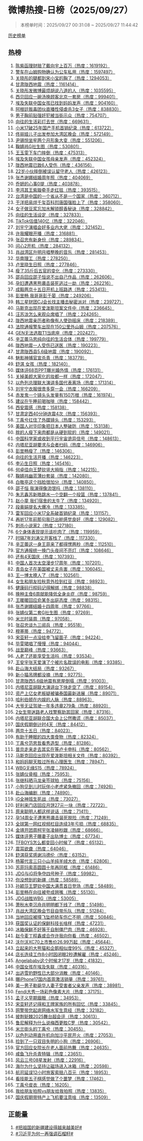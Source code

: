 <h1>
微博热搜-日榜（2025/09/27）
</h1>
<blockquote>
<p>
本榜单时间：2025/09/27 00:31:08 ~ 2025/09/27 11:44:42
</p>
</blockquote>
<p>
<a href="https://github.com/daifee/weibo-hot-search/tree/main/archives/daily">历史榜单</a>
</p>
<h2>
热榜
</h2>
<ol>

<li>
<a href="https://s.weibo.com/weibo?q=%23%E9%99%88%E7%B4%AB%E5%87%BD%E7%90%86%E8%B4%A2%E8%B5%94%E4%BA%86%E6%88%B4%E5%90%91%E5%AE%87%E4%B8%8A%E7%99%BE%E4%B8%87%23" target="weibo">
陈紫函理财赔了戴向宇上百万（热度：1619192）
</a>
</li>

<li>
<a href="https://s.weibo.com/weibo?q=%23%E8%AD%A6%E8%BD%A6%E5%9C%A8%E5%B1%B1%E5%A7%86%E8%B4%AD%E7%89%A9%E7%A1%AE%E8%AE%A4%E4%B8%BA%E5%85%AC%E8%BD%A6%E7%A7%81%E7%94%A8%23" target="weibo">
警车在山姆购物确认为公车私用（热度：1597497）
</a>
</li>

<li>
<a href="https://s.weibo.com/weibo?q=%23%E5%85%B3%E6%99%93%E5%BD%A4%E7%9A%84%E8%85%BF%E9%83%BD%E5%88%B0%E5%AE%8B%E5%B0%8F%E5%AE%9D%E7%9A%84%E8%83%B8%E4%BA%86%23" target="weibo">
关晓彤的腿都到宋小宝的胸了（热度：1294053）
</a>
</li>

<li>
<a href="https://s.weibo.com/weibo?q=%23%E7%94%98%E8%82%83%E9%99%87%E8%A5%BF%E5%9C%B0%E9%9C%87%23" target="weibo">
甘肃陇西地震（热度：1161414）
</a>
</li>

<li>
<a href="https://s.weibo.com/weibo?q=%23%E5%85%B3%E6%99%93%E5%BD%A4%E5%8F%91%E5%BE%AE%E5%8D%9A%E6%9C%80%E7%83%A6%E8%83%A1%E8%AF%B4%E5%85%AB%E9%81%93%E7%9A%84%E4%BA%BA%23" target="weibo">
关晓彤发微博最烦胡说八道的人（热度：1035595）
</a>
</li>

<li>
<a href="https://s.weibo.com/weibo?q=%23%E8%A5%BF%E8%B4%9D%E5%9B%9E%E5%BA%94%E4%B8%80%E7%A2%97%E6%B1%A4%E6%8D%A2%E9%A1%BE%E5%AE%A2%E5%8C%97%E4%BA%AC%E4%B8%80%E5%A5%97%E6%88%BF%23" target="weibo">
西贝回应一碗汤换顾客北京一套房（热度：999401）
</a>
</li>

<li>
<a href="https://s.weibo.com/weibo?q=%23%E5%9F%83%E5%8F%8A%E5%A4%B1%E8%81%94%E4%B8%AD%E5%9B%BD%E5%A5%B3%E5%AD%A9%E5%B7%B2%E6%89%BE%E5%88%B0%E5%A6%88%E5%A6%88%E5%8F%91%E5%A3%B0%23" target="weibo">
埃及失联中国女孩已找到妈妈发声（热度：904160）
</a>
</li>

<li>
<a href="https://s.weibo.com/weibo?q=%23%E9%98%BF%E6%A0%B9%E5%BB%B7%E8%B4%A9%E6%AF%92%E5%9B%A2%E4%BC%99%E7%9B%B4%E6%92%AD%E6%80%A7%E4%BE%B5%E8%99%90%E6%9D%803%E5%A5%B3%E5%AD%90%23" target="weibo">
阿根廷贩毒团伙直播性侵虐杀3女子（热度：838830）
</a>
</li>

<li>
<a href="https://s.weibo.com/weibo?q=%23%E7%94%B7%E5%AD%90%E8%83%B8%E5%89%8D%E8%B4%B4%E5%BC%BA%E5%A5%B8%E7%8A%AF%E8%A2%AB%E5%BD%93%E8%A1%97%E7%A4%BA%E4%BC%97%23" target="weibo">
男子胸前贴强奸犯被当街示众（热度：754707）
</a>
</li>

<li>
<a href="https://s.weibo.com/weibo?q=%23%E5%90%91%E5%BE%80%E7%9A%84%E7%94%9F%E6%B4%BB%E5%BD%A9%E7%81%AF%E5%8E%BB%E4%B8%96%23" target="weibo">
向往的生活彩灯去世（热度：669631）
</a>
</li>

<li>
<a href="https://s.weibo.com/weibo?q=%23%E5%B0%8F%E7%B1%B317%E7%A0%B425%E5%B9%B4%E5%9B%BD%E4%BA%A7%E6%89%8B%E6%9C%BA%E9%A6%96%E9%94%80%E7%BA%AA%E5%BD%95%23" target="weibo">
小米17破25年国产手机首销纪录（热度：613722）
</a>
</li>

<li>
<a href="https://s.weibo.com/weibo?q=%23%E4%BD%9F%E4%B8%BD%E5%A8%85%E5%84%BF%E5%AD%90%E5%87%BA%E5%8F%91%E5%8F%82%E5%8A%A0%E5%A4%A7%E6%B9%BE%E5%8C%BA%E6%99%9A%E4%BC%9A%23" target="weibo">
佟丽娅儿子出发参加大湾区晚会（热度：572149）
</a>
</li>

<li>
<a href="https://s.weibo.com/weibo?q=%23%E5%B0%B9%E9%94%A1%E6%82%A6%E5%9D%90%E7%89%A2%E4%B8%A4%E4%B8%AA%E6%9C%88%E5%BD%A2%E8%B1%A1%E5%A4%A7%E5%8F%98%23" target="weibo">
尹锡悦坐牢两个月形象大变（热度：551206）
</a>
</li>

<li>
<a href="https://s.weibo.com/weibo?q=%23%E9%9E%A0%E5%A9%A7%E7%A5%8EG%E7%A4%BE%E7%94%9F%E5%9B%BE%23" target="weibo">
鞠婧祎G社生图（热度：530801）
</a>
</li>

<li>
<a href="https://s.weibo.com/weibo?q=%23%E7%8E%8B%E7%8E%89%E9%9B%AF%E4%B8%8B%E8%BD%A6%E9%97%A8%E6%91%94%E5%80%92%23" target="weibo">
王玉雯下车门摔倒（热度：475313）
</a>
</li>

<li>
<a href="https://s.weibo.com/weibo?q=%23%E5%9F%83%E5%8F%8A%E5%A4%B1%E8%81%94%E4%B8%AD%E5%9B%BD%E5%A5%B3%E5%AD%A9%E6%AF%8D%E4%BA%B2%E5%8F%91%E5%A3%B0%23" target="weibo">
埃及失联中国女孩母亲发声（热度：452324）
</a>
</li>

<li>
<a href="https://s.weibo.com/weibo?q=%23%E9%99%87%E8%A5%BF%E5%9C%B0%E9%9C%87%E5%B7%B2%E8%87%B46%E4%BA%BA%E5%8F%97%E4%BC%A4%23" target="weibo">
陇西地震已致6人受伤（热度：436156）
</a>
</li>

<li>
<a href="https://s.weibo.com/weibo?q=%2322%E5%B2%81%E5%B0%8F%E4%BC%99%E6%91%94%E5%80%92%E8%A2%AB%E8%AF%AF%E8%AE%A4%E7%95%99%E5%AE%88%E8%80%81%E4%BA%BA%23" target="weibo">
22岁小伙摔倒被误认留守老人（热度：426123）
</a>
</li>

<li>
<a href="https://s.weibo.com/weibo?q=%23%E5%BC%A0%E6%9D%B0%E8%B0%A2%E5%A8%9C%E7%BB%93%E5%A9%9A%E5%91%A8%E5%B9%B4%E7%85%A7%23" target="weibo">
张杰谢娜结婚周年照（热度：404069）
</a>
</li>

<li>
<a href="https://s.weibo.com/weibo?q=%23%E4%B9%94%E5%A6%8D%E7%9A%84%E5%BF%83%E4%BA%8B0%E6%8F%90%23" target="weibo">
乔妍的心事0提（热度：403878）
</a>
</li>

<li>
<a href="https://s.weibo.com/weibo?q=%23%E6%9D%8E%E9%B8%BF%E5%85%B6%E7%8E%8B%E7%B4%AB%E7%92%87%E7%89%B5%E6%89%8B%E8%B5%B0%E7%BA%A2%E6%AF%AF%23" target="weibo">
李鸿其王紫璇牵手走红毯（热度：393515）
</a>
</li>

<li>
<a href="https://s.weibo.com/weibo?q=%23%E5%8F%B0%E6%B9%BE%E6%98%AF%E4%B8%AD%E5%9B%BD%E7%9A%84%E4%B8%80%E4%B8%AA%E7%9C%81%E4%BB%8E%E4%B8%8D%E6%98%AF%E4%B8%80%E4%B8%AA%E5%9B%BD%E5%AE%B6%23" target="weibo">
台湾是中国的一个省从不是一个国家（热度：360712）
</a>
</li>

<li>
<a href="https://s.weibo.com/weibo?q=%23%E4%BA%8E%E6%B4%8B%E6%8A%8A%E6%98%93%E7%83%8A%E5%8D%83%E7%8E%BA%E7%99%BE%E7%A7%91%E6%80%BC%E5%94%90%E5%9B%BD%E5%BC%BA%E8%84%B8%E4%B8%8A%E4%BA%86%23" target="weibo">
于洋把易烊千玺百科怼唐国强脸上了（热度：358060）
</a>
</li>

<li>
<a href="https://s.weibo.com/weibo?q=%23%E5%A5%B3%E5%AD%90%E5%81%9A%E8%B1%86%E6%B5%86%E5%BF%98%E5%8A%A0%E6%B0%B4%E8%A7%A3%E9%94%81%E9%86%87%E9%A6%99%E7%A7%98%E8%AF%80%23" target="weibo">
女子做豆浆忘加水解锁醇香秘诀（热度：328842）
</a>
</li>

<li>
<a href="https://s.weibo.com/weibo?q=%23%E5%90%91%E5%BE%80%E7%9A%84%E7%94%9F%E6%B4%BB%E8%AE%BE%E5%AE%9A%23" target="weibo">
向往的生活设定（热度：327833）
</a>
</li>

<li>
<a href="https://s.weibo.com/weibo?q=%23TikTok%E4%BC%B0%E5%80%BC140%E4%BA%BF%23" target="weibo">
TikTok估值140亿（热度：322046）
</a>
</li>

<li>
<a href="https://s.weibo.com/weibo?q=%23%E5%88%98%E5%AE%87%E5%AE%81%E6%BC%94%E5%94%B1%E4%BC%9A%E5%A5%BD%E5%A4%9A%E4%B8%9A%E5%86%85%E5%A4%A7%E4%BD%AC%23" target="weibo">
刘宇宁演唱会好多业内大佬（热度：321452）
</a>
</li>

<li>
<a href="https://s.weibo.com/weibo?q=%23%E8%AE%B8%E6%88%91%E8%80%80%E7%9C%BC%E5%BC%80%E6%92%AD%23" target="weibo">
许我耀眼开播（热度：316881）
</a>
</li>

<li>
<a href="https://s.weibo.com/weibo?q=%23%E5%BC%A0%E5%8F%AC%E5%BF%A0%E6%9C%89%E6%96%B0%E8%BA%AB%E4%BB%BD%23" target="weibo">
张召忠有新身份（热度：289834）
</a>
</li>

<li>
<a href="https://s.weibo.com/weibo?q=%23%E9%97%AE%E5%BF%832%E5%BC%80%E6%9C%BA%23" target="weibo">
问心2开机（热度：284132）
</a>
</li>

<li>
<a href="https://s.weibo.com/weibo?q=%23%E8%82%96%E6%88%98%E6%B9%BE%E5%8C%BA%E5%8D%87%E6%98%8E%E6%9C%88%E5%94%B1%E6%95%B4%E6%99%9A%E7%9A%84%E9%9F%B3%E4%B9%90%23" target="weibo">
肖战湾区升明月唱整晚的音乐（热度：281453）
</a>
</li>

<li>
<a href="https://s.weibo.com/weibo?q=%23%E5%8D%8E%E5%8D%97%E7%90%86%E5%B7%A5%23" target="weibo">
华南理工（热度：278250）
</a>
</li>

<li>
<a href="https://s.weibo.com/weibo?q=%23%E5%8D%A2%E6%98%B1%E6%99%93%E7%94%9F%E6%97%A5%E7%85%A7%23" target="weibo">
卢昱晓生日照（热度：277846）
</a>
</li>

<li>
<a href="https://s.weibo.com/weibo?q=%23%E7%98%A6%E4%BA%8635%E6%96%A4%E5%90%8E%E4%BA%94%E5%AE%98%E7%9A%84%E5%8F%98%E5%8C%96%23" target="weibo">
瘦了35斤后五官的变化（热度：273330）
</a>
</li>

<li>
<a href="https://s.weibo.com/weibo?q=%23%E9%82%B5%E5%85%B5%E5%9B%9E%E5%BA%94%E9%82%B5%E5%AD%90%E6%81%92%E8%AF%B4%E4%B8%8D%E5%87%BA%E8%87%AA%E5%B7%B1%E4%BD%9C%E5%93%81%23" target="weibo">
邵兵回应邵子恒说不出自己作品（热度：262606）
</a>
</li>

<li>
<a href="https://s.weibo.com/weibo?q=%23%E5%AD%95%E5%A6%87%E9%81%AD%E9%81%87%E9%BB%91%E7%86%8A%E8%A2%AD%E5%87%BB%E8%A3%85%E6%AD%BB%E9%80%83%E8%BF%87%E4%B8%80%E5%8A%AB%23" target="weibo">
孕妇遭遇黑熊袭击装死逃过一劫（热度：262216）
</a>
</li>

<li>
<a href="https://s.weibo.com/weibo?q=%23%E6%88%90%E6%AF%85%E4%B8%A4%E4%BA%AC%E5%8D%81%E4%BA%94%E6%97%A5%E5%BC%80%E6%9C%BA%E4%B8%8A%E7%8F%AD%E8%B7%AF%E9%80%8F%23" target="weibo">
成毅两京十五日开机上班路透（热度：253413）
</a>
</li>

<li>
<a href="https://s.weibo.com/weibo?q=%23%E5%BD%AD%E6%98%B1%E7%95%85%20%E6%88%91%E5%93%A5%E5%93%A5%E5%BD%AD%E4%BA%8E%E6%99%8F%23" target="weibo">
彭昱畅 我哥哥彭于晏（热度：249206）
</a>
</li>

<li>
<a href="https://s.weibo.com/weibo?q=%23%E9%9F%A9%E4%B8%89%E6%98%9F%E8%B4%A2%E5%9B%A2CJ%E4%BC%9A%E9%95%BF%E6%89%BE%E4%B8%BB%E6%92%AD%E5%8E%BB%E7%A7%98%E5%AF%86%E6%B4%BE%E5%AF%B9%23" target="weibo">
韩三星财团CJ会长找主播去秘密派对（热度：239727）
</a>
</li>

<li>
<a href="https://s.weibo.com/weibo?q=%23%E9%A9%AC%E6%96%AF%E5%85%8B%E5%87%BA%E7%8E%B0%E5%9C%A8%E7%88%B1%E6%B3%BC%E6%96%AF%E5%9D%A6%E6%A1%88%E6%96%87%E4%BB%B6%E4%B8%AD%23" target="weibo">
马斯克出现在爱泼斯坦案文件中（热度：236645）
</a>
</li>

<li>
<a href="https://s.weibo.com/weibo?q=%23%E6%B1%AA%E8%8B%8F%E6%B3%B7%E6%80%8E%E4%B9%88%E6%9D%A5%E8%A7%82%E4%BC%97%E5%B8%AD%E5%94%B1%E4%BA%86%23" target="weibo">
汪苏泷怎么来观众席唱了（热度：224265）
</a>
</li>

<li>
<a href="https://s.weibo.com/weibo?q=%23%E9%99%87%E8%A5%BF%E5%9C%B0%E9%9C%87%E4%BA%B2%E5%8E%86%E8%80%85%E7%A7%B0%E5%83%8F%E6%9C%89%E4%BA%BA%E4%BD%BF%E5%8A%B2%E6%91%87%E5%BA%8A%23" target="weibo">
陇西地震亲历者称像有人使劲摇床（热度：218389）
</a>
</li>

<li>
<a href="https://s.weibo.com/weibo?q=%23%E6%B3%95%E9%99%A2%E9%80%9A%E6%8A%A5%E8%AD%A6%E8%BD%A6%E5%87%BA%E7%8E%B0%E5%9C%A8150%E5%85%AC%E9%87%8C%E5%A4%96%E5%B1%B1%E5%A7%86%23" target="weibo">
法院通报警车出现在150公里外山姆（热度：207576）
</a>
</li>

<li>
<a href="https://s.weibo.com/weibo?q=%23GEN%E6%97%A0%E6%B3%95%E9%80%89%E5%8F%96T1%E5%BD%93%E5%BA%95%E5%BA%A7%23" target="weibo">
GEN无法选取T1当底座（热度：202427）
</a>
</li>

<li>
<a href="https://s.weibo.com/weibo?q=%23%E8%BE%9B%E8%8A%B7%E8%95%BE%E9%A9%AC%E6%80%9D%E7%BA%AF%E5%90%91%E5%BE%80%E7%9A%84%E7%94%9F%E6%B4%BB%E5%90%88%E4%BD%93%23" target="weibo">
辛芷蕾马思纯向往的生活合体（热度：199779）
</a>
</li>

<li>
<a href="https://s.weibo.com/weibo?q=%23%E9%99%87%E8%A5%BF%E5%9C%B0%E9%9C%87%E4%B8%80%E4%BA%BA%E5%8F%97%E4%BC%A4%E5%B7%B2%E9%80%81%E5%8C%BB%23" target="weibo">
陇西地震一人受伤已送医（热度：190223）
</a>
</li>

<li>
<a href="https://s.weibo.com/weibo?q=%23%E7%94%98%E8%82%83%E9%99%87%E8%A5%BF%E5%8E%BF5.6%E7%BA%A7%E5%9C%B0%E9%9C%87%23" target="weibo">
甘肃陇西县5.6级地震（热度：190092）
</a>
</li>

<li>
<a href="https://s.weibo.com/weibo?q=%23%E9%AD%85%E5%BD%B1%E7%A5%9E%E6%8D%95%E5%AE%98%E5%AE%A3%E6%9D%80%E9%9D%92%23" target="weibo">
魅影神捕官宣杀青（热度：183779）
</a>
</li>

<li>
<a href="https://s.weibo.com/weibo?q=%23%E8%88%92%E6%B7%87%20%E5%A5%B3%E5%AD%A9%23" target="weibo">
舒淇 女孩（热度：182140）
</a>
</li>

<li>
<a href="https://s.weibo.com/weibo?q=%23%E5%AA%92%E4%BD%93%E8%AF%8468%E9%A1%B5PPT%E6%9B%9D%E5%85%89%E5%A9%9A%E5%A4%96%E6%83%85%23" target="weibo">
媒体评68页PPT曝光婚外情（热度：176131）
</a>
</li>

<li>
<a href="https://s.weibo.com/weibo?q=%23%E5%85%B3%E6%8E%89%E7%BE%8E%E9%A2%9C%E5%A4%A7%E5%AE%B6%E5%8C%96%E7%9A%84%E5%A6%86%E9%83%BD%E4%B8%80%E6%A0%B7%23" target="weibo">
关掉美颜大家化的妆都一样（热度：172047）
</a>
</li>

<li>
<a href="https://s.weibo.com/weibo?q=%23%E4%BB%A5%E8%89%B2%E5%88%97%E6%80%BB%E7%90%86%E8%81%94%E5%A4%A7%E6%BC%94%E8%AE%B2%E5%A4%9A%E5%9B%BD%E4%BB%A3%E8%A1%A8%E7%A6%BB%E5%9C%BA%23" target="weibo">
以色列总理联大演讲多国代表离场（热度：171314）
</a>
</li>

<li>
<a href="https://s.weibo.com/weibo?q=%23%E5%88%98%E5%AE%87%E5%AE%81%E8%A1%A3%E6%9C%8D%E5%BE%88%E8%B4%B5%E5%A4%9A%E7%A9%BF%E4%B8%80%E4%BC%9A%23" target="weibo">
刘宇宁衣服很贵多穿一会（热度：166209）
</a>
</li>

<li>
<a href="https://s.weibo.com/weibo?q=%23%E8%B5%A4%E5%8F%91%E9%AC%BC%E4%B8%80%E4%B8%AA%E9%95%9C%E5%A4%B4%E5%A4%B4%E5%8F%91%E9%87%8F%E6%9C%89150%E4%B8%87%E6%A0%B9%23" target="weibo">
赤发鬼一个镜头头发量有150万根（热度：161974）
</a>
</li>

<li>
<a href="https://s.weibo.com/weibo?q=%23%E5%BB%BA%E8%AE%AE%E5%9C%A8%E5%8D%88%E7%9D%A1%E5%89%8D%E5%96%9D%E5%92%96%E5%95%A1%23" target="weibo">
建议在午睡前喝咖啡（热度：158442）
</a>
</li>

<li>
<a href="https://s.weibo.com/weibo?q=%23%E8%A5%BF%E5%AE%89%E9%9C%87%E6%84%9F%23" target="weibo">
西安震感（热度：158138）
</a>
</li>

<li>
<a href="https://s.weibo.com/weibo?q=%23%E7%94%98%E8%82%83%E5%AE%9A%E8%A5%BF40%E5%88%86%E9%92%9F%E8%BF%9E%E9%9C%874%E6%AC%A1%23" target="weibo">
甘肃定西40分钟连震4次（热度：156393）
</a>
</li>

<li>
<a href="https://s.weibo.com/weibo?q=%23%E4%B8%81%E7%A6%B9%E5%85%AE%E6%89%9B%E4%BD%8F%E4%BA%86%E5%A4%96%E5%AA%92%E9%95%9C%E5%A4%B4%23" target="weibo">
丁禹兮扛住了外媒镜头（热度：153293）
</a>
</li>

<li>
<a href="https://s.weibo.com/weibo?q=%23%E7%BE%8E%E5%9B%BD%E4%BA%BA%E5%AF%B9%E5%8D%8E%E5%8D%B0%E8%B1%A1%E6%8A%8A%E6%97%A5%E6%9C%AC%E4%BA%BA%E6%95%B4%E7%A0%B4%E9%98%B2%23" target="weibo">
美国人对华印象把日本人整破防（热度：153138）
</a>
</li>

<li>
<a href="https://s.weibo.com/weibo?q=%23%E8%83%96%E7%9A%84%E4%BA%BA%E7%98%A6%E4%B8%8B%E6%9D%A5%E8%82%89%E9%83%BD%E6%98%AF%E4%BB%8E%E7%A1%AC%E5%88%B0%E8%BD%AF%E7%9A%84%23" target="weibo">
胖的人瘦下来肉都是从硬到软的（热度：149021）
</a>
</li>

<li>
<a href="https://s.weibo.com/weibo?q=%23%E4%B8%AD%E5%9B%BD%E7%A7%91%E5%AD%A6%E5%AE%B6%E6%88%96%E6%94%B6%E5%88%B0%E5%B9%B3%E8%A1%8C%E5%AE%87%E5%AE%99%E8%AF%A1%E5%BC%82%E4%BF%A1%E5%8F%B7%23" target="weibo">
中国科学家或收到平行宇宙诡异信号（热度：148613）
</a>
</li>

<li>
<a href="https://s.weibo.com/weibo?q=%23%E5%86%85%E5%A1%94%E5%B0%BC%E4%BA%9A%E8%83%A1%E8%A6%81%E6%B1%82%E4%B8%8E%E4%BC%9A%E8%80%85%E6%89%AB%E7%A0%81%23" target="weibo">
内塔尼亚胡要求与会者扫码（热度：146906）
</a>
</li>

<li>
<a href="https://s.weibo.com/weibo?q=%23%E5%BD%AD%E6%98%B1%E7%95%85%E7%98%A6%E4%BA%86%23" target="weibo">
彭昱畅瘦了（热度：146306）
</a>
</li>

<li>
<a href="https://s.weibo.com/weibo?q=%23%E5%90%91%E5%BE%80%E7%9A%84%E7%94%9F%E6%B4%BB%E5%BC%80%E6%92%AD%23" target="weibo">
向往的生活开播（热度：146223）
</a>
</li>

<li>
<a href="https://s.weibo.com/weibo?q=%23%E6%9D%8E%E6%B2%81%E7%94%9F%E6%97%A5%E7%85%A7%23" target="weibo">
李沁生日照（热度：145416）
</a>
</li>

<li>
<a href="https://s.weibo.com/weibo?q=%23%E4%BD%95%E5%8D%93%E4%BD%B3%E5%90%91%E7%8E%8B%E6%A5%9A%E9%92%A6%E7%AB%96%E5%A4%A7%E6%8B%87%E6%8C%87%23" target="weibo">
何卓佳向王楚钦竖大拇指（热度：142215）
</a>
</li>

<li>
<a href="https://s.weibo.com/weibo?q=%23%E9%9E%A0%E5%A9%A7%E7%A5%8E%E5%B9%BD%E8%93%9D%E8%96%84%E7%BA%B1%E5%A5%97%E8%A3%85%23" target="weibo">
鞠婧祎幽蓝薄纱套装（热度：142080）
</a>
</li>

<li>
<a href="https://s.weibo.com/weibo?q=%23%E7%99%BD%E6%95%AC%E4%BA%AD%E8%BF%99%E4%B8%AA%E6%8C%A1%E8%84%B8%E5%BE%88%E5%8A%A0%E5%88%86%23" target="weibo">
白敬亭这个挡脸很加分（热度：140850）
</a>
</li>

<li>
<a href="https://s.weibo.com/weibo?q=%23%E9%82%B5%E5%AD%90%E6%81%92%20%E6%88%91%E6%BC%94%E5%BE%97%E5%83%8F%E6%B5%81%E6%B0%93%E5%90%97%23" target="weibo">
邵子恒 我演得像流氓吗（热度：138110）
</a>
</li>

<li>
<a href="https://s.weibo.com/weibo?q=%23%E6%9C%B1%E5%BF%97%E9%91%AB%E8%8B%8F%E6%96%B0%E7%9A%93%E8%B7%B3%E6%B0%B4%E4%B8%80%E4%B8%AA%E7%A9%BA%E7%BF%BB%E4%B8%80%E4%B8%AA%E6%8A%95%E7%AF%AE%23" target="weibo">
朱志鑫苏新皓跳水一个空翻一个投篮（热度：137841）
</a>
</li>

<li>
<a href="https://s.weibo.com/weibo?q=%23%E8%B5%B5%E5%B0%8F%E7%AB%A5%20%E6%88%91%E4%BB%AC%E5%AE%BF%E8%88%8D%E7%9A%84%E5%A4%AA%E7%89%9B%E4%BA%86%23" target="weibo">
赵小童 我们宿舍的太牛了（热度：134920）
</a>
</li>

<li>
<a href="https://s.weibo.com/weibo?q=%23%E6%AE%B5%E5%A5%A5%E5%A8%9F%E6%8F%90%E5%90%8D%E5%A4%A7%E7%88%86%E5%86%B7%23" target="weibo">
段奥娟提名大爆冷（热度：133385）
</a>
</li>

<li>
<a href="https://s.weibo.com/weibo?q=%23%E9%9B%B7%E5%86%9B%E5%9B%9E%E5%BA%94%E5%B0%8F%E7%B1%B317%E5%85%A8%E7%B3%BB%E7%A0%B4%E9%A6%96%E9%94%80%E7%BA%AA%E5%BD%95%23" target="weibo">
雷军回应小米17全系破首销纪录（热度：131157）
</a>
</li>

<li>
<a href="https://s.weibo.com/weibo?q=%23%E5%86%8D%E5%90%AC17%E5%B9%B4%E5%89%8D%E9%82%A3%E5%8F%A5%E6%88%91%E5%B7%B2%E5%87%BA%E8%88%B1%E6%84%9F%E8%A7%89%E8%89%AF%E5%A5%BD%23" target="weibo">
再听17年前那句我已出舱感觉良好（热度：129082）
</a>
</li>

<li>
<a href="https://s.weibo.com/weibo?q=%23%E5%88%BA%E6%9D%80%E5%B0%8F%E8%AF%B4%E5%AE%B62%23" target="weibo">
刺杀小说家2（热度：127180）
</a>
</li>

<li>
<a href="https://s.weibo.com/weibo?q=%236%E4%B8%AA%E8%BA%AB%E4%BD%93%E8%A1%A8%E7%8E%B0%E6%8F%90%E7%A4%BA%E8%AF%A5%E5%90%83%E8%82%89%E4%BA%86%23" target="weibo">
6个身体表现提示该吃肉了（热度：119959）
</a>
</li>

<li>
<a href="https://s.weibo.com/weibo?q=%23%E6%97%B6%E9%9A%947%E5%B9%B4%E5%88%98%E6%B6%9B%E5%8F%88%E5%BC%80%E5%AE%A2%E6%A0%88%E4%BA%86%23" target="weibo">
时隔7年刘涛又开客栈了（热度：117330）
</a>
</li>

<li>
<a href="https://s.weibo.com/weibo?q=%23%E8%BE%9B%E8%8A%B7%E8%95%BE%E8%BF%99%E4%B8%80%E8%BA%AB%E7%8E%8B%E8%8F%B2%E6%9D%A5%E4%BA%86%E9%83%BD%E5%BE%97%E6%84%A3%E4%B8%A4%E7%A7%92%23" target="weibo">
辛芷蕾这一身王菲来了都得愣两秒（热度：112510）
</a>
</li>

<li>
<a href="https://s.weibo.com/weibo?q=%23%E5%AE%98%E6%96%B9%E9%80%9A%E6%8A%A5%E7%BB%9F%E4%B8%80%E6%8D%A2%E9%97%A8%E5%A4%B4%E5%A4%9C%E9%97%B4%E4%B8%8D%E4%BA%AE%E7%81%AF%23" target="weibo">
官方通报统一换门头夜间不亮灯（热度：108646）
</a>
</li>

<li>
<a href="https://s.weibo.com/weibo?q=%23%E8%BF%98%E6%9C%894%E5%A4%A9%E5%9B%BD%E5%BA%86%23" target="weibo">
还有4天国庆（热度：107393）
</a>
</li>

<li>
<a href="https://s.weibo.com/weibo?q=%23%E4%B8%AD%E5%9B%BD%E4%BA%BA%E9%A6%96%E6%AC%A1%E5%A4%AA%E7%A9%BA%E6%BC%AB%E6%AD%A517%E5%91%A8%E5%B9%B4%23" target="weibo">
中国人首次太空漫步17周年（热度：107201）
</a>
</li>

<li>
<a href="https://s.weibo.com/weibo?q=%23%E9%9D%92%E5%B2%9B%E5%A5%B3%E5%AD%90%E5%9C%A8%E7%BE%8E%E5%9B%BD%E8%A2%AB%E4%B8%88%E5%A4%AB%E6%9D%80%E5%AE%B3%23" target="weibo">
青岛女子在美国被丈夫杀害（热度：106045）
</a>
</li>

<li>
<a href="https://s.weibo.com/weibo?q=%23%E7%8E%8B%E4%B8%80%E5%8D%9A%E5%A4%AA%E6%92%A9%E4%BA%BA%E4%BA%86%23" target="weibo">
王一博太撩人了（热度：102561）
</a>
</li>

<li>
<a href="https://s.weibo.com/weibo?q=%23%E5%A5%B3%E7%94%9F%E5%92%8C%E6%9C%8B%E5%8F%8B%E6%8D%A1%E7%A7%8B%E6%84%8F%E5%A4%96%E6%8D%A1%E5%88%B0%E7%BA%A2%E8%B1%86%23" target="weibo">
女生和朋友捡秋意外捡到红豆（热度：98923）
</a>
</li>

<li>
<a href="https://s.weibo.com/weibo?q=%23%E5%81%A5%E5%BA%B7%E7%A0%81%E8%A1%8C%E7%A8%8B%E7%A0%81%E8%AE%B0%E5%BE%97%E8%A7%A3%E7%BB%91%23" target="weibo">
健康码行程码记得解绑（热度：98838）
</a>
</li>

<li>
<a href="https://s.weibo.com/weibo?q=%23%E6%8D%A2%E7%A7%8D%E4%B8%BB%E9%A3%9F6%E5%91%A8%E5%B0%B1%E8%83%BD%E9%99%8D%E4%BD%8E%E5%85%A8%E8%BA%AB%E7%82%8E%E7%97%87%23" target="weibo">
换种主食6周就能降低全身炎症（热度：98759）
</a>
</li>

<li>
<a href="https://s.weibo.com/weibo?q=%23%E7%8E%8B%E6%9A%96%E6%9A%96%E5%9B%9E%E5%BA%94%E4%BF%9E%E6%9F%90%E5%86%AC%E5%87%BA%E5%BA%AD%E6%80%81%E5%BA%A6%23" target="weibo">
王暖暖回应俞某冬出庭态度（热度：98315）
</a>
</li>

<li>
<a href="https://s.weibo.com/weibo?q=%23%E5%BC%A0%E6%9D%B0%E8%B0%A2%E5%A8%9C%E7%BB%93%E5%A9%9A%E5%8D%81%E5%9B%9B%E5%91%A8%E5%B9%B4%23" target="weibo">
张杰谢娜结婚十四周年（热度：97766）
</a>
</li>

<li>
<a href="https://s.weibo.com/weibo?q=%23%E5%BC%A0%E5%A9%A7%E4%BB%AA%E7%AC%AC%E4%BA%8C%E5%A5%97G%E7%A4%BE%E7%94%9F%E5%9B%BE%23" target="weibo">
张婧仪第二套G社生图（热度：97269）
</a>
</li>

<li>
<a href="https://s.weibo.com/weibo?q=%23%E7%B1%B3%E5%85%B0%E6%97%B6%E8%A3%85%E5%91%A8%23" target="weibo">
米兰时装周（热度：97058）
</a>
</li>

<li>
<a href="https://s.weibo.com/weibo?q=%23%E5%BC%A0%E5%8F%AC%E5%BF%A0%E8%B0%88%E4%B9%9D%E4%B8%89%E9%98%85%E5%85%B5%23" target="weibo">
张召忠谈九三阅兵（热度：95518）
</a>
</li>

<li>
<a href="https://s.weibo.com/weibo?q=%23%E7%A9%86%E5%A1%9E%E8%92%82%23" target="weibo">
穆塞蒂（热度：94772）
</a>
</li>

<li>
<a href="https://s.weibo.com/weibo?q=%23%E5%AE%8B%E4%BA%9A%E8%BD%A9%E4%B8%80%E7%82%B9%E6%B2%A1%E7%BB%99%E6%9D%8E%E9%A3%9E%E7%95%99%E9%9D%A2%E5%AD%90%23" target="weibo">
宋亚轩一点没给李飞留面子（热度：94224）
</a>
</li>

<li>
<a href="https://s.weibo.com/weibo?q=%23%E6%AF%95%E9%9B%AF%E7%8F%BA%E5%94%B1%E4%BA%86%E6%85%A2%E6%85%A2%23" target="weibo">
毕雯珺唱了慢慢（热度：94044）
</a>
</li>

<li>
<a href="https://s.weibo.com/weibo?q=%23%E6%88%98%E8%87%B3%E5%B7%85%E5%B3%B0%23" target="weibo">
战至巅峰（热度：93663）
</a>
</li>

<li>
<a href="https://s.weibo.com/weibo?q=%23%E4%BA%BA%E8%80%81%E4%BA%86%E8%BF%98%E8%83%BD%E4%BA%AB%E5%8F%97%E7%94%9F%E6%B4%BB%E5%90%97%23" target="weibo">
人老了还能享受生活吗（热度：93534）
</a>
</li>

<li>
<a href="https://s.weibo.com/weibo?q=%23%E7%8E%8B%E5%AE%89%E5%AE%87%E5%BC%A0%E5%A4%A9%E7%88%B1%E6%BC%94%E4%BA%86%E4%B8%AA%E8%A2%AB%E7%89%87%E5%90%8D%E8%80%BD%E8%AF%AF%E7%9A%84%E7%94%B5%E5%BD%B1%23" target="weibo">
王安宇张天爱演了个被片名耽误的电影（热度：93385）
</a>
</li>

<li>
<a href="https://s.weibo.com/weibo?q=%23%E8%B5%B4%E5%B1%B1%E6%B5%B7%E5%A4%A7%E7%BB%93%E5%B1%80%23" target="weibo">
赴山海大结局（热度：93267）
</a>
</li>

<li>
<a href="https://s.weibo.com/weibo?q=%23%E6%96%B0%E5%B0%8F%E7%8C%AB%E5%90%8A%E7%89%8C%E9%83%BD%E6%B2%A1%E6%91%98%23" target="weibo">
新小猫吊牌都没摘（热度：92775）
</a>
</li>

<li>
<a href="https://s.weibo.com/weibo?q=%23%E7%94%98%E8%82%83%E9%99%87%E8%A5%BF5.6%E7%BA%A7%E5%9C%B0%E9%9C%87%E6%9C%89%E6%88%BF%E5%B1%8B%E5%80%92%E5%A1%8C%23" target="weibo">
甘肃陇西5.6级地震有房屋倒塌（热度：91003）
</a>
</li>

<li>
<a href="https://s.weibo.com/weibo?q=%23%E5%86%85%E5%A1%94%E5%B0%BC%E4%BA%9A%E8%83%A1%E8%81%94%E5%A4%A7%E6%BC%94%E8%AE%B2%E5%8F%B0%E4%B8%8B%E5%BF%AB%E8%B5%B0%E7%A9%BA%E4%BA%86%23" target="weibo">
内塔尼亚胡联大演讲台下快走空了（热度：89154）
</a>
</li>

<li>
<a href="https://s.weibo.com/weibo?q=%23%E8%B5%84%E4%BA%A7%E4%B8%8A%E4%BA%BF%E5%A5%B3%E8%80%81%E6%9D%BF%E7%96%91%E8%A2%AB%E9%AA%97%E6%B3%B0%E5%9B%BD%E6%9C%80%E6%96%B0%E8%BF%9B%E5%B1%95%23" target="weibo">
资产上亿女老板疑被骗泰国最新进展（热度：89071）
</a>
</li>

<li>
<a href="https://s.weibo.com/weibo?q=%23%E5%93%88%E5%88%A9%E4%BC%AF%E9%A1%BF%E5%9C%A8%E5%86%85%E5%A8%B1%E7%9A%84%E4%BA%BA%E8%84%89%23" target="weibo">
哈利伯顿在内娱的人脉（热度：88963）
</a>
</li>

<li>
<a href="https://s.weibo.com/weibo?q=%23%E5%A4%A7%E7%88%B7%E6%97%A0%E8%AF%81%E9%A9%BE%E9%A9%B6%E4%B8%80%E5%B9%B4%E5%A4%9A%E8%BF%9D%E7%AB%A0279%E6%9D%A1%23" target="weibo">
大爷无证驾驶一年多违章279条（热度：88920）
</a>
</li>

<li>
<a href="https://s.weibo.com/weibo?q=%232%E5%A5%B3%E7%94%9F%E5%B8%A6%E8%BF%B7%E8%B7%AF%E8%80%81%E4%BA%BA%E6%89%BE%E8%AD%A6%E5%AF%9F%E5%8A%A9%E5%85%B6%E5%9B%9E%E5%AE%B6%23" target="weibo">
2女生带迷路老人找警察助其回家（热度：87316）
</a>
</li>

<li>
<a href="https://s.weibo.com/weibo?q=%23%E5%86%85%E5%A1%94%E5%B0%BC%E4%BA%9A%E8%83%A1%E8%81%94%E5%90%88%E5%9B%BD%E5%A4%A7%E4%BC%9A%E4%B8%8A%E5%85%AC%E7%84%B6%E6%92%92%E8%B0%8E%23" target="weibo">
内塔尼亚胡联合国大会上公然撒谎（热度：85037）
</a>
</li>

<li>
<a href="https://s.weibo.com/weibo?q=%23%E5%9B%BD%E5%BA%86%E5%81%87%E6%9C%9F%E5%80%92%E8%AE%A1%E6%97%B64%E5%A4%A9%23" target="weibo">
国庆假期倒计时4天（热度：84412）
</a>
</li>

<li>
<a href="https://s.weibo.com/weibo?q=%23%E4%B8%A4%E4%BA%AC%E5%8D%81%E4%BA%94%E6%97%A5%23" target="weibo">
两京十五日（热度：84023）
</a>
</li>

<li>
<a href="https://s.weibo.com/weibo?q=%23%E6%9C%89%E5%8A%A9%E4%BA%8E%E7%9D%A1%E7%9C%A0%E7%9A%84%E5%9B%9B%E5%A4%A7%E7%B1%BB%E9%A3%9F%E7%89%A9%23" target="weibo">
有助于睡眠的四大类食物（热度：82324）
</a>
</li>

<li>
<a href="https://s.weibo.com/weibo?q=%23%E4%B8%81%E7%A6%B9%E5%85%AE%E8%8C%83%E6%80%9D%E5%93%B2%E7%9C%8B%E7%A7%80%E9%80%A0%E5%9E%8B%23" target="weibo">
丁禹兮范思哲看秀造型（热度：81286）
</a>
</li>

<li>
<a href="https://s.weibo.com/weibo?q=%23%E6%99%AE%E4%BA%AC%E8%B5%B0%E6%9D%A5%E8%B5%B0%E5%8E%BB%E5%85%B6%E5%AE%9E%E5%9C%A8%E7%AD%89%E5%8D%A2%E5%8D%A1%E7%94%B3%E7%A7%91%23" target="weibo">
普京走来走去其实在等卢卡申科（热度：80562）
</a>
</li>

<li>
<a href="https://s.weibo.com/weibo?q=%23%E9%A9%AC%E6%96%AF%E5%85%8B%E5%9B%9E%E5%BA%94%E5%87%BA%E7%8E%B0%E5%9C%A8%E7%88%B1%E6%B3%BC%E6%96%AF%E5%9D%A6%E7%9B%B8%E5%85%B3%E6%96%87%E4%BB%B6%23" target="weibo">
马斯克回应出现在爱泼斯坦相关文件（热度：80392）
</a>
</li>

<li>
<a href="https://s.weibo.com/weibo?q=%23%E5%92%8C%E5%A6%88%E5%A6%88%E8%81%8A%E5%A4%A9%E8%83%9C%E8%BF%87%E6%89%80%E6%9C%89%E5%BF%83%E7%90%86%E5%8C%BB%E7%94%9F%23" target="weibo">
和妈妈聊天胜过所有心理医生（热度：78947）
</a>
</li>

<li>
<a href="https://s.weibo.com/weibo?q=%23WBG%E6%97%A0%E7%BC%98S15%23" target="weibo">
WBG无缘S15（热度：78924）
</a>
</li>

<li>
<a href="https://s.weibo.com/weibo?q=%23%E5%BC%A0%E5%A9%A7%E4%BB%AA%E9%AA%A8%E7%9B%B8%23" target="weibo">
张婧仪骨相（热度：75953）
</a>
</li>

<li>
<a href="https://s.weibo.com/weibo?q=%23%E5%BC%A0%E7%BB%A7%E7%A7%91%E6%99%92%E9%A9%AC%E9%BE%99%E4%BA%B2%E7%AD%BE%E7%90%83%E6%8B%8D%23" target="weibo">
张继科晒马龙亲签球拍（热度：75156）
</a>
</li>

<li>
<a href="https://s.weibo.com/weibo?q=%23%E5%B0%8F%E7%8B%97%E8%A7%81%E5%88%B0%E5%84%BF%E6%97%B6%E7%8E%A9%E4%BC%B4%E5%B0%8F%E8%80%81%E8%99%8E%E7%B4%A7%E6%80%A5%E6%92%A4%E5%9B%9E%23" target="weibo">
小狗见到儿时玩伴小老虎紧急撤回（热度：74926）
</a>
</li>

<li>
<a href="https://s.weibo.com/weibo?q=%23%E8%B5%B4%E5%B1%B1%E6%B5%B7%E7%BC%96%E5%89%A7%23" target="weibo">
赴山海编剧（热度：74890）
</a>
</li>

<li>
<a href="https://s.weibo.com/weibo?q=%23iG%E5%85%A8%E7%A5%9E%E7%8F%AD%E7%94%9F%E6%AD%BB%E6%88%98%23" target="weibo">
iG全神班生死战（热度：73027）
</a>
</li>

<li>
<a href="https://s.weibo.com/weibo?q=%23%E5%A5%BD%E5%88%A9%E6%9D%A5%E9%97%A8%E5%BA%97%E5%9B%9E%E5%BA%94%E6%9C%88%E9%A5%BC27%E5%85%83%E4%B8%80%E5%9D%97%23" target="weibo">
好利来门店回应月饼27元一块（热度：72722）
</a>
</li>

<li>
<a href="https://s.weibo.com/weibo?q=%23%E5%8E%9F%E6%9D%A5%E8%81%AA%E6%98%8E%E4%BA%BA%E9%83%BD%E8%BF%99%E6%A0%B7%E8%AF%B4%E8%AF%9D%23" target="weibo">
原来聪明人都这样说话（热度：71411）
</a>
</li>

<li>
<a href="https://s.weibo.com/weibo?q=%23%E5%AD%9514%E5%91%A8%E5%A5%B3%E5%AD%90%E9%81%AD%E9%BB%91%E7%86%8A%E8%A2%AD%E5%87%BB%E8%A3%85%E6%AD%BB%E8%84%B1%E9%99%A9%23" target="weibo">
孕14周女子遭黑熊袭击装死脱险（热度：71249）
</a>
</li>

<li>
<a href="https://s.weibo.com/weibo?q=%23%E5%85%A8%E7%90%83%E7%AC%AC%E4%B8%80%E7%BD%91%E7%BA%A2%E8%A7%86%E9%A2%91%E6%A0%8F%E7%9B%AE%E8%BF%9E%E7%BB%AD3%E5%B9%B4%E4%BA%8F%E6%8D%9F%23" target="weibo">
全球第一网红视频栏目连续3年亏损（热度：68835）
</a>
</li>

<li>
<a href="https://s.weibo.com/weibo?q=%23%E9%87%91%E9%9D%96%E5%BC%80%E5%9B%A2%E5%91%A8%E6%9F%AF%E5%AE%87%E5%BC%A0%E5%87%8C%E8%B5%AB%E7%A7%92%E8%B7%9F%23" target="weibo">
金靖开团周柯宇张凌赫秒跟（热度：68666）
</a>
</li>

<li>
<a href="https://s.weibo.com/weibo?q=%23%E5%AA%92%E4%BD%93%E8%AF%84%E7%94%B7%E5%AD%90%E6%9B%9D%E5%A6%BB%E5%AD%90%E5%87%BA%E8%BD%A8%E5%8D%9A%E5%A3%AB%23" target="weibo">
媒体评男子曝妻子出轨博士（热度：67734）
</a>
</li>

<li>
<a href="https://s.weibo.com/weibo?q=%23TFBOYS%E6%80%8E%E4%B9%88%E9%83%BD%E5%8F%98%E5%9B%9E%E5%B0%8F%E6%97%B6%E5%80%99%E4%BA%86%23" target="weibo">
TFBOYS怎么都变回小时候了（热度：65132）
</a>
</li>

<li>
<a href="https://s.weibo.com/weibo?q=%23%E9%9C%87%E8%80%B3%E6%AC%B2%E8%81%8B%23" target="weibo">
震耳欲聋（热度：64046）
</a>
</li>

<li>
<a href="https://s.weibo.com/weibo?q=%23%E8%88%92%E6%B7%87%E8%8E%B7%E5%A5%96%E6%84%9F%E8%B0%A2%E5%86%AF%E5%BE%B7%E4%BC%A6%23" target="weibo">
舒淇获奖感谢冯德伦（热度：63152）
</a>
</li>

<li>
<a href="https://s.weibo.com/weibo?q=%23%E6%9D%A8%E5%B9%82%E4%BB%A3%E8%A8%80%E4%B8%89%E5%8F%AA%E5%B0%8F%E5%B1%B1%E7%BE%8A%E7%BA%AF%E7%BE%8A%E7%BB%92%E5%A4%A7%E8%A1%A3%23" target="weibo">
杨幂代言三只小山羊纯羊绒大衣（热度：62806）
</a>
</li>

<li>
<a href="https://s.weibo.com/weibo?q=%23%E8%8B%8F%E8%8F%B2%E7%8E%9B%E7%B4%A2%E9%AB%98%E5%9C%86%E5%9C%86%E5%8D%81%E5%B9%B4%E5%86%8D%E5%90%8C%E6%A1%86%23" target="weibo">
苏菲玛索高圆圆十年再同框（热度：61486）
</a>
</li>

<li>
<a href="https://s.weibo.com/weibo?q=%23JDG%E4%B8%8EiG%E5%B0%86%E4%BA%89%E5%A4%BA%E5%9B%9B%E5%8F%B7%E7%A7%8D%E5%AD%90%23" target="weibo">
JDG与iG将争夺四号种子（热度：59982）
</a>
</li>

<li>
<a href="https://s.weibo.com/weibo?q=%23%E4%BD%A0%E6%B2%A1%E6%83%B3%E5%88%B0%E7%9A%84%E6%96%B0%E7%96%86%23" target="weibo">
你没想到的新疆（热度：58589）
</a>
</li>

<li>
<a href="https://s.weibo.com/weibo?q=%23%E5%AD%99%E9%A2%96%E8%8E%8E%E7%8E%8B%E6%A5%9A%E9%92%A6%E4%B8%AD%E5%9B%BD%E5%A4%A7%E6%BB%A1%E8%B4%AF%E9%A6%96%E6%97%A5%E7%99%BB%E5%9C%BA%23" target="weibo">
孙颖莎王楚钦中国大满贯首日登场（热度：58489）
</a>
</li>

<li>
<a href="https://s.weibo.com/weibo?q=%23%E5%BD%AD%E6%98%B1%E7%95%85%E5%9C%A8%E5%90%91%E5%BE%80%E8%A2%AB%E5%A4%B8%E6%88%90%E7%BF%98%E5%98%B4%23" target="weibo">
彭昱畅在向往被夸成翘嘴（热度：55130）
</a>
</li>

<li>
<a href="https://s.weibo.com/weibo?q=%23JDG%E6%88%98%E8%83%9CWBG%23" target="weibo">
JDG战胜WBG（热度：53005）
</a>
</li>

<li>
<a href="https://s.weibo.com/weibo?q=%23%E8%90%A7%E7%A7%8B%E6%B0%B4%E6%9D%8E%E6%B2%89%E8%88%9F%E8%82%96%E6%98%8E%E6%98%8E%E9%83%BD%E4%B8%8B%E7%BA%BF%E4%BA%86%23" target="weibo">
萧秋水李沉舟肖明明都下线了（热度：51498）
</a>
</li>

<li>
<a href="https://s.weibo.com/weibo?q=%23%E8%82%96%E6%88%98%E5%A4%A7%E6%B9%BE%E5%8C%BA%E6%99%9A%E4%BC%9A%E8%8A%82%E7%9B%AE%E8%87%AA%E5%B8%A6%E4%B9%90%E9%98%9F%23" target="weibo">
肖战大湾区晚会节目自带乐队（热度：51284）
</a>
</li>

<li>
<a href="https://s.weibo.com/weibo?q=%23%E5%BD%93%E5%9C%B0%E5%9B%9E%E5%BA%94%E8%A2%AB%E6%92%9E%E9%A3%9E%E5%9D%A0%E6%A1%A5%E8%BD%BF%E8%BD%A6%E4%BC%A4%E4%BA%A1%E4%B8%8D%E6%98%8E%23" target="weibo">
当地回应被撞飞坠桥轿车伤亡不明（热度：50846）
</a>
</li>

<li>
<a href="https://s.weibo.com/weibo?q=%23%E8%8E%B7%E5%9B%BD%E5%A5%96%E8%AE%A4%E8%AF%81%E7%9A%84%E4%BF%9D%E9%B2%9C%E7%A7%91%E6%8A%80%E9%95%BF%E5%95%A5%E6%A0%B7%23" target="weibo">
获国奖认证的保鲜科技长啥样（热度：47231）
</a>
</li>

<li>
<a href="https://s.weibo.com/weibo?q=%23%E5%86%B0%E7%AE%B1%E4%BF%9D%E9%B2%9C%E4%B8%8D%E5%A5%BD%E7%AD%89%E4%BA%8E%E8%87%AA%E5%88%B6%E5%83%B5%E5%B0%B8%E8%82%89%23" target="weibo">
冰箱保鲜不好等于自制僵尸肉（热度：46928）
</a>
</li>

<li>
<a href="https://s.weibo.com/weibo?q=%23%E8%B5%B5%E4%BB%8A%E9%BA%A6%E4%B8%81%E7%A8%8B%E9%91%AB%E6%88%96%E5%90%88%E4%BD%9C%E8%AE%B8%E6%88%91%E5%90%91%E4%BD%A0%E7%9C%8B%23" target="weibo">
赵今麦丁程鑫或合作许我向你看（热度：46502）
</a>
</li>

<li>
<a href="https://s.weibo.com/weibo?q=%23%E6%B2%83%E5%B0%94%E6%B2%83XC70%E4%B8%8A%E5%B8%82%E5%94%AE%E4%BB%B726.99%E4%B8%87%E8%B5%B7%23" target="weibo">
沃尔沃XC70上市售价26.99万起（热度：45644）
</a>
</li>

<li>
<a href="https://s.weibo.com/weibo?q=%23%E7%AB%8B%E8%B5%B7%E6%9D%A5%E7%9A%84%E5%A4%A7%E7%86%8A%E7%8C%AB%E5%92%8C%E4%BC%81%E9%B9%85%E7%9B%B8%E4%BC%BC%E5%BA%A699%25%23" target="weibo">
立起来的大熊猫和企鹅相似度99%（热度：45327）
</a>
</li>

<li>
<a href="https://s.weibo.com/weibo?q=%23%E5%BA%97%E9%95%BF%E8%BF%9E%E7%BB%AD%E5%B7%A5%E4%BD%9C8%E5%B0%8F%E6%97%B6%E5%9B%A0%E9%97%AD%E7%9C%BC2%E7%A7%92%E9%81%AD%E8%A7%A3%E9%9B%87%23" target="weibo">
店长连续工作8小时因闭眼2秒遭解雇（热度：45246）
</a>
</li>

<li>
<a href="https://s.weibo.com/weibo?q=%23Angelababy%E8%BF%99%E4%B8%AA%E6%97%B6%E5%80%99%E6%89%8D17%E5%B2%81%23" target="weibo">
Angelababy这个时候才17岁（热度：41832）
</a>
</li>

<li>
<a href="https://s.weibo.com/weibo?q=%23%E4%B8%AD%E5%9B%BD%E5%A5%B3%E5%AD%A9%E5%9C%A8%E5%9F%83%E5%8F%8A%E5%A4%B1%E8%81%94%23" target="weibo">
中国女孩在埃及失联（热度：40316）
</a>
</li>

<li>
<a href="https://s.weibo.com/weibo?q=%23%E5%87%BA%E9%80%83%E9%9B%AA%E8%B1%B9%E9%87%8E%E6%80%A7%E5%B7%B2%E5%A4%A7%E9%83%A8%E5%88%86%E6%B6%88%E6%95%A3%23" target="weibo">
出逃雪豹野性已大部分消散（热度：40146）
</a>
</li>

<li>
<a href="https://s.weibo.com/weibo?q=%23%E6%9B%9DiPhone17%E5%9B%BD%E5%86%85%E9%A6%96%E5%91%A8%E6%BF%80%E6%B4%BB%E9%94%80%E9%87%8F%23" target="weibo">
曝iPhone17国内首周激活销量（热度：39761）
</a>
</li>

<li>
<a href="https://s.weibo.com/weibo?q=%23%E7%BE%8E%E4%B8%80%E7%94%B7%E5%AD%90%E5%8B%92%E6%AF%99%E5%8D%8E%E4%BA%BA%E5%A6%BB%E5%AD%90%E5%8F%97%E5%AE%B3%E8%80%85%E7%88%B6%E4%BA%B2%E5%8F%91%E5%A3%B0%23" target="weibo">
美一男子勒毙华人妻子受害者父亲发声（热度：38981）
</a>
</li>

<li>
<a href="https://s.weibo.com/weibo?q=%23Fendi%E5%A4%A7%E7%A7%80%E4%B8%80%E5%9C%BA%E5%BD%A9%E8%89%B2%E5%83%8F%E7%B4%A0%E5%A4%A7%E7%89%87%23" target="weibo">
Fendi大秀一场彩色像素大片（热度：37175）
</a>
</li>

<li>
<a href="https://s.weibo.com/weibo?q=%23%E5%AD%9F%E5%AD%90%E4%B9%89%E6%97%A9%E6%9C%9F%E7%9C%89%E7%9C%BC%23" target="weibo">
孟子义早期眉眼（热度：34953）
</a>
</li>

<li>
<a href="https://s.weibo.com/weibo?q=%23%E5%AE%8B%E4%BA%9A%E8%BD%A9%E8%BF%98%E8%AE%B0%E5%BE%97%E5%92%8C%E7%8E%8B%E7%89%8C%E5%AE%B6%E6%97%8F%E7%9A%84%E6%89%80%E6%9C%89%E5%9B%9E%E5%BF%86%23" target="weibo">
宋亚轩还记得和王牌家族的所有回忆（热度：33845）
</a>
</li>

<li>
<a href="https://s.weibo.com/weibo?q=%23%E7%BD%91%E8%AD%A6%E5%B8%A6%E6%82%A8%E8%B5%B7%E5%BA%95%E7%BD%91%E7%BB%9C%E6%B0%B4%E5%86%9B%E7%94%9F%E6%84%8F%E7%BB%8F%23" target="weibo">
网警带您起底网络水军生意经（热度：32182）
</a>
</li>

<li>
<a href="https://s.weibo.com/weibo?q=%23%E6%8A%AB%E8%8D%86%E6%96%A9%E6%A3%982025%E8%88%9E%E5%8F%B0%E8%B6%85%E4%BC%9A%E8%AF%84%23" target="weibo">
披荆斩棘2025舞台超会评（热度：30613）
</a>
</li>

<li>
<a href="https://s.weibo.com/weibo?q=%23%E9%B2%81%E5%B0%BC%E8%A7%A3%E9%87%8A%E4%B8%BA%E4%BB%80%E4%B9%88%E8%AF%B4%E6%A2%85%E8%A5%BF%E6%9B%B4%E8%83%9CC%E7%BD%97%23" target="weibo">
鲁尼解释为什么说梅西更胜C罗（热度：30542）
</a>
</li>

<li>
<a href="https://s.weibo.com/weibo?q=%23%E7%B1%B3%E5%85%B0%E8%A1%97%E5%A4%B4%E7%9A%84%E4%B8%81%E7%A6%B9%E5%85%AE%23" target="weibo">
米兰街头的丁禹兮（热度：30455）
</a>
</li>

<li>
<a href="https://s.weibo.com/weibo?q=%23%E4%BB%A5%E8%89%B2%E5%88%97%E5%8A%A8%E7%94%A8%E7%9B%B4%E5%8D%87%E6%9C%BA%E5%90%91%E5%8A%A0%E6%B2%99%E5%B9%B3%E6%B0%91%E5%BC%80%E7%81%AB%23" target="weibo">
以色列动用直升机向加沙平民开火（热度：27053）
</a>
</li>

<li>
<a href="https://s.weibo.com/weibo?q=%23%E6%8D%A1%E5%88%B0%E4%BA%86%E4%B8%80%E5%8F%AA%E5%8F%8C%E7%9B%AE%E5%A4%B1%E6%98%8E%E7%9A%84%E5%B0%8F%E7%8B%97%23" target="weibo">
捡到了一只双目失明的小狗（热度：26906）
</a>
</li>

<li>
<a href="https://s.weibo.com/weibo?q=%23%E5%AE%98%E6%96%B9%E5%9B%9E%E5%BA%94%E5%A5%B3%E9%99%A2%E9%95%BF%E5%9C%A8%E8%80%81%E4%BA%BA%E9%9D%A2%E5%89%8D%E7%83%AD%E8%88%9E%23" target="weibo">
官方回应女院长在老人面前热舞（热度：24635）
</a>
</li>

<li>
<a href="https://s.weibo.com/weibo?q=%23%E5%92%B8%E9%B1%BC%E9%A3%9E%E5%8D%87%E6%9D%80%E9%9D%92%E7%89%B9%E8%BE%91%23" target="weibo">
咸鱼飞升杀青特辑（热度：23651）
</a>
</li>

<li>
<a href="https://s.weibo.com/weibo?q=%23%E9%A3%8E%E4%BA%91%E4%B8%89%E5%8F%B708%E6%98%9F%E5%8F%91%E5%B0%84%23" target="weibo">
风云三号08星发射（热度：22916）
</a>
</li>

<li>
<a href="https://s.weibo.com/weibo?q=%23%E6%B5%B7%E5%B0%94%E4%B8%BA%E4%BB%80%E4%B9%88%E5%9D%9A%E6%8C%81%E8%AE%A9%E7%A3%81%E5%9C%BA%E8%BF%9B%E5%85%A5%E5%86%B0%E7%AE%B1%23" target="weibo">
海尔为什么坚持让磁场进入冰箱（热度：20598）
</a>
</li>

<li>
<a href="https://s.weibo.com/weibo?q=%23%E8%88%AA%E5%8F%B8%E5%BB%B6%E8%AF%AF12%E5%B0%8F%E6%97%B6%E6%97%85%E5%AE%A2%E7%B4%A2%E8%B5%94%E5%85%AB%E7%99%BE%E5%85%83%23" target="weibo">
航司延误12小时旅客索赔八百元（热度：18953）
</a>
</li>

<li>
<a href="https://s.weibo.com/weibo?q=%23%E7%9C%8B%E6%8A%80%E8%83%BD%E4%BA%94%E5%AD%90%E6%A3%8B%E6%84%9F%E8%A7%89%E5%81%9A%E4%BA%86%E4%B8%AA%E5%99%A9%E6%A2%A6%23" target="weibo">
看技能五子棋感觉做了个噩梦（热度：17462）
</a>
</li>

<li>
<a href="https://s.weibo.com/weibo?q=%23%E4%B8%81%E7%A6%B9%E5%85%AE%E7%9A%AE%E8%A1%A3%23" target="weibo">
丁禹兮皮衣（热度：16205）
</a>
</li>

<li>
<a href="https://s.weibo.com/weibo?q=%23%E6%88%91%E7%BB%99%E6%9C%8B%E5%8F%8B%E6%8B%8D%E7%85%A7vs%E6%9C%8B%E5%8F%8B%E7%BB%99%E6%88%91%E6%8B%8D%E7%85%A7%23" target="weibo">
我给朋友拍照vs朋友给我拍照（热度：13835）
</a>
</li>

<li>
<a href="https://s.weibo.com/weibo?q=%23%E5%9B%BD%E5%BA%86%E5%81%87%E6%9C%9F%E5%B8%A6%E7%89%B9%E4%BA%A7%E4%B8%8A%E9%A3%9E%E6%9C%BA%E8%A6%81%E6%B3%A8%E6%84%8F%E5%95%A5%23" target="weibo">
国庆假期带特产上飞机要注意啥（热度：13509）
</a>
</li>

</ol>
<h2>
正能量
</h2>
<ol>

<li>
<a href="https://s.weibo.com/weibo?q=%23%23%E6%8A%8A%E7%A5%96%E5%9B%BD%E7%9A%84%E6%96%B0%E7%96%86%E5%BB%BA%E8%AE%BE%E5%BE%97%E8%B6%8A%E6%9D%A5%E8%B6%8A%E7%BE%8E%E5%A5%BD%23%23" target="weibo">
#把祖国的新疆建设得越来越美好#
</a>
</li>

<li>
<a href="https://s.weibo.com/weibo?q=%23%23%E4%B9%A0%E8%BF%91%E5%B9%B3%E4%B8%BA%E4%BD%95%E4%B8%80%E5%86%8D%E5%BC%BA%E8%B0%83%E7%9F%B3%E6%A6%B4%E7%B1%BD%23%23" target="weibo">
#习近平为何一再强调石榴籽#
</a>
</li>

</ol>